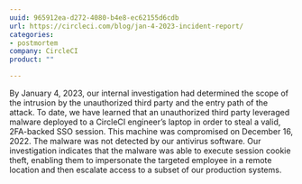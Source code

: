 ```yaml
---
uuid: 965912ea-d272-4080-b4e8-ec62155d6cdb
url: https://circleci.com/blog/jan-4-2023-incident-report/
categories:
- postmortem
company: CircleCI
product: ""

---
```


By January 4, 2023, our internal investigation had determined the scope of the intrusion by the unauthorized third party and the entry path of the attack. To date, we have learned that an unauthorized third party leveraged malware deployed to a CircleCI engineer’s laptop in order to steal a valid, 2FA-backed SSO session. This machine was compromised on December 16, 2022. The malware was not detected by our antivirus software. Our investigation indicates that the malware was able to execute session cookie theft, enabling them to impersonate the targeted employee in a remote location and then escalate access to a subset of our production systems.
